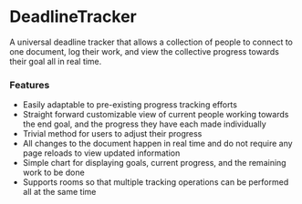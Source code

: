 # DeadlineTracker

A universal deadline tracker that allows a collection of people to connect to one document, log their work, and view the collective progress towards their goal all in real time.

### Features
* Easily adaptable to pre-existing progress tracking efforts
* Straight forward customizable view of current people working towards the end goal, and the progress they have each made individually
* Trivial method for users to adjust their progress
* All changes to the document happen in real time and do not require any page reloads to view updated information
* Simple chart for displaying goals, current progress, and the remaining work to be done
* Supports rooms so that multiple tracking operations can be performed all at the same time
